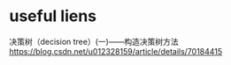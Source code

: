 # useful liens 
决策树（decision tree）(一)——构造决策树方法
https://blog.csdn.net/u012328159/article/details/70184415 
